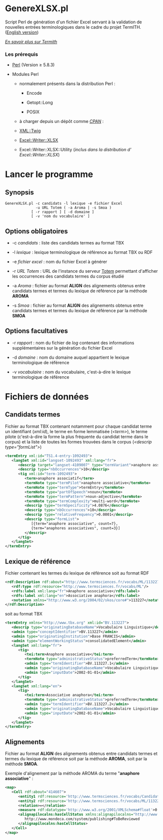 GenereXLSX.pl
=============

Script Perl de génération d'un fichier Excel servant à la validation de nouvelles entrées terminologiques dans le cadre du projet TermITH. ([English version](https://github.com/termith-anr/validation-termino-Excel/blob/master/English.md)) 

*[En savoir plus sur Termith](http://www.atilf.fr/ressources/termith/)*

### Les prérequis

- [Perl](https://www.perl.org/) (Version ≥ 5.8.3)

- Modules Perl

  - normalement présents dans la distribution Perl :
  
    - Encode
    
    - Getopt::Long
    
    - POSIX
    
  -  à charger depuis un dépôt comme *[CPAN](http://www.cpan.org/modules/index.html)* :
  
    - [XML::Twig](http://xmltwig.org/xmltwig/)
    
    - [Excel::Writer::XLSX](http://search.cpan.org/~jmcnamara/Excel-Writer-XLSX/)
    
    - Excel::Writer::XLSX::Utility (*inclus dans la distribution d' Excel::Writer::XLSX*)

# Lancer le programme

## Synopsis

```
GenereXLSX.pl -c candidats -l lexique -e fichier Excel
              -u URL Totem ( -a Aroma | -s Smoa )
            [ -r rapport ] [ -d domaine ]
            [ -v 'nom du vocabulaire' ]
```

## Options obligatoires

  - \-c *candidats*     : liste des candidats termes au format TBX
  
  - \-l *lexique*       : lexique terminologique de référence au format TBX ou RDF
  
  - \-e *fichier excel* : nom du fichier Excel à générer
  
  - \-r *URL Totem*     : URL de l'instance du serveur [Totem](https://github.com/termith-anr/totem) permettant d'afficher les occurrences des candidats termes du corpus étudié
  
  - \-a *Aroma*         : fichier au format **ALIGN** des alignements obtenus entre candidats termes et termes du lexique de référence par la méthode **AROMA**
  
  - \-s *Smoa*          : fichier au format **ALIGN** des alignements obtenus entre candidats termes et termes du lexique de référence par la méthode **SMOA**
  
## Options facultatives

  - \-r *rapport*       : nom du fichier de *log* contenant des informations supplémentaires sur la génération du fichier Excel
  
  - \-d *domaine*       : nom du domaine auquel appartient le lexique terminologique de référence
  
  - \-v *vocabulaire*   : nom du vocabulaire, c'est-à-dire le lexique terminologique de référence

# Fichiers de données

## Candidats termes

Fichier au format TBX contenant notamment pour chaque candidat terme un identifiant (*xml:id*), le terme en forme lemmatisée (*\<term\>*), le terme pilote (c'est-à-dire la forme la plus fréquente du candidat terme dans le corpus) et la liste de toutes les formes trouvées dans le corpus (*\<descrip type="formList"\>*)

```xml
<termEntry xml:id="TS1.4-entry-1092493">
   <langSet xml:id="langset-1092493" xml:lang="fr">
      <descrip target="langset-4109007" type="termVariant">anaphore associatif de type</descrip>
      <descrip type="nbOccurrences">10</descrip>
      <tig xml:id="term-1092493">
         <term>anaphore associatif</term>
         <termNote type="termPilot">anaphore associative</termNote>
         <termNote type="termType">termEntry</termNote>
         <termNote type="partOfSpeech">noun</termNote>
         <termNote type="termPattern">noun-adjective</termNote>
         <termNote type="termComplexity">multi-word</termNote>
         <descrip type="termSpecificity">4.0876</descrip>
         <descrip type="nbOccurrences">10</descrip>
         <descrip type="relativeFrequency">0.0001</descrip>
         <descrip type="formList">
            [{term="anaphore associative", count=7}, 
            {term="anaphores associatives", count=3}]
         </descrip>
      </tig>
   </langSet>
</termEntry>
```

## Lexique de référence

Fichier contenant les termes du lexique de référence soit au format RDF 

```xml
<rdf:Description rdf:about="http://www.termsciences.fr/vocabs/ML/113227">
   <rdf:type rdf:resource="http://www.termsciences.fr/vocabs/ML"/>
   <rdfs:label xml:lang="fr">Anaphore associative</rdfs:label>
   <rdfs:label xml:lang="en">Associative anaphora</rdfs:label>
   <notation xmlns="http://www.w3.org/2004/02/skos/core#">113227</notation>
</rdf:Description>
```

soit au format TBX

```xml
<termEntry xmlns="http://www.tbx.org" xml:id="BV.113227">
   <descrip type="originatingDatabaseName">Vocabulaire Linguistique</descrip>
   <admin type="conceptIdentifier">BV.113227</admin>
   <admin type="originatingInstitution">Base FRANCIS</admin>
   <admin type="elementWorkingStatus">consolidatedElement</admin>
   <langSet xml:lang="fr">
      <tig>
         <tei:term>Anaphore associative</tei:term>
         <termNote type="administrativeStatus">preferredTerm</termNote>
         <admin type="termIdentifier">BV.113227.1</admin>
         <admin type="originatingDatabaseName">Vocabulaire Linguistique</admin>
         <admin type="inputDate">2002-01-01</admin>
      </tig>
   </langSet>
   <langSet xml:lang="en">
      <tig>
         <tei:term>Associative anaphora</tei:term>
         <termNote type="administrativeStatus">preferredTerm</termNote>
         <admin type="termIdentifier">BV.113227.2</admin>
         <admin type="originatingDatabaseName">Vocabulaire Linguistique</admin>
         <admin type="inputDate">2002-01-01</admin>
      </tig>
   </langSet>
</termEntry>
```

## Alignements

Fichier au format **ALIGN** des alignements obtenus entre candidats termes et termes du lexique de référence soit par la méthode **AROMA**, soit par la méthode **SMOA**. 

Exemple d'alignement par la méthode AROMA du terme "**anaphore associative**" :

```xml
<map>
   <Cell rdf:about="414607">
      <entity1 rdf:resource='http://www.termsciences.fr/vocabs/CandidatsLinguistique/entry-1092493'/>
      <entity2 rdf:resource='http://www.termsciences.fr/vocabs/ML/113227'/>
      <relation>=</relation>
      <measure rdf:datatype='http://www.w3.org/2001/XMLSchema#float'>0.9277312808321435</measure>
      <alignapilocalns:hasCellStatus xmlns:alignapilocalns="http://www.mondeca.com/system/publishing#">
         http://www.mondeca.com/system/publishing#ToBeReviewed
      </alignapilocalns:hasCellStatus>
   </Cell>
</map>
```



